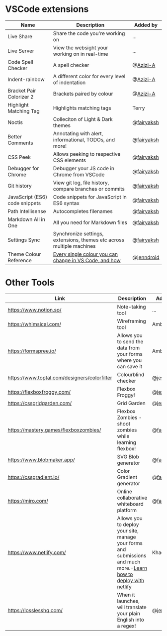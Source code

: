 # VSCode extensions

| Name | Description | Added by |
| ---- | ----------- | -------- |
|Live Share | Share the code you're working on | ... |
|Live Server | View the websight your working on in real-time | ... |
|Code Spell Checker | A spell checker | @[Azizi-A](https://github.com/Azizi-A) |
|Indent-rainbow | A different color for every level of indentation | @[Azizi-A](https://github.com/Azizi-A) |
|Bracket Pair Colorizer 2 | Brackets paired by colour | @[Azizi-A](https://github.com/Azizi-A) |
|Highlight Matching Tag | Highlights matching tags | Terry |
|Noctis | Colleciton of Light & Dark themes | @[fairyaksh](https://github.com/fairyaksh) |
|Better Comments | Annotating with alert, informational, TODOs, and more! | @[fairyaksh](https://github.com/fairyaksh) |
|CSS Peek | Allows peeking to respective CSS elements | @[fairyaksh](https://github.com/fairyaksh) |
|Debugger for Chrome | Debugger your JS code in Chrome from VSCode | @[fairyaksh](https://github.com/fairyaksh) |
|Git history | View git log, file history, compare branches or commits | @[fairyaksh](https://github.com/fairyaksh) |
|JavaScript (ES6) code snippets | Code snippets for JavaScript in ES6 syntax | @[fairyaksh](https://github.com/fairyaksh) |
|Path Intellisense | Autocompletes filenames | @[fairyaksh](https://github.com/fairyaksh) |
|Markdown All in One | All you need for Markdown files | @[fairyaksh](https://github.com/fairyaksh) |
|Settings Sync | Synchronize settings, extensions, themes etc across multiple machines | @[fairyaksh](https://github.com/fairyaksh) |
|Theme Colour Reference|[Every single colour you can change in VS Code, and how](https://code.visualstudio.com/api/references/theme-color)|@[jenndroid](https://github.com/jenndroid)|


# Other Tools

| Link | Description | Added by |
| ---- | ----------- | -------- |
|https://www.notion.so/ | Note-taking tool | ... |
|https://whimsical.com/ | Wireframing tool | Amber |
|https://formspree.io/ | Allows you to send the data from your forms where you can save it | Amber |
|https://www.toptal.com/designers/colorfilter | Colourblind checker | @[jessica440](https://github.com/jessica440)  |
|https://flexboxfroggy.com/ | Flexbox Froggy! | @[jessica440](https://github.com/jessica440)  |
|https://cssgridgarden.com/ | Grid Garden | @[jessica440](https://github.com/jessica440)  |
|https://mastery.games/flexboxzombies/ | Flexbox Zombies - shoot zombies while learning flexbox! | @[fairyaksh](https://github.com/fairyaksh) |
|https://www.blobmaker.app/ | SVG Blob generator | @[fairyaksh](https://github.com/fairyaksh) |
|https://cssgradient.io/ | Color Gradient generator | @[fairyaksh](https://github.com/fairyaksh) |
|https://miro.com/ | Online collaborative whiteboard platform | @[fairyaksh](https://github.com/fairyaksh) |
|https://www.netlify.com/ | Allows you to deploy your site, manage your forms and submissions and much more.-[Learn how to deploy with netlify](https://www.netlify.com/blog/2016/09/29/a-step-by-step-guide-deploying-on-netlify/) | Khadija |
|https://losslesshq.com/ | When it launches, will translate your plain English into a regex! | @[jenndroid](https://github.com/jenndroid)
